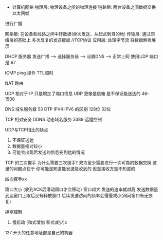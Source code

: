 * 计算机网络
物理层: 物理设备之间的物理连接
链路层: 两台设备之间数据交换
    以太网帧

 进行广播



网络层: 在设备和线路之间中转数据(单次发送，从起点到目的地)
传输层: 通过网络层的基础上 多次反复的发送数据   //TCP协议
应用层: 处理字节流  将数据解析展示

DHCP  服务器   发送广播 --> 选择服务器 --> 设置DNS --> 正常上网   使用UDP 端口是  67

ICMP   ping 操作  TTL超时

NAT 路由


UDP 相对于 IP 只是增加了端口信息
UDP 更像是信箱  是不保证能送达的  46-1500


DNS  域名服务器  53
DTP
IPV4   IPV6 的区别  128位   32位

TCP  相对安全
DDNS 动态域名服务
3389 远程控制


UDP与TCP相比的缺点
1. 不保证送达
2. 数据量相对较小
3. 可能会出现后发送的信息先到达的情况

TCP 的三次握手
为什么需要三次握手?   双方至少需要进行一次可靠的数据交换
这里的问题点在于  你可能是知道能发送能收到的  但是接收方是不知道的

四次挥手xx

窗口大小 (收到ACK后滑动窗口才会移动)   窗口越大 发送的速率就越高
发送数据量到达窗口上限后没有释放窗口  后续发送访问的频率会慢慢减小(询问窗口有无恢复)

拥塞控制
1. 慢启动  (和式增加  积式减少)c

127 开头的任意地址都是自己的机器